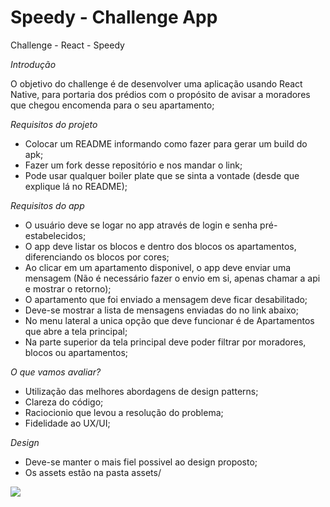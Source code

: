 # Speedy - Challenge App
Challenge - React - Speedy

*Introdução*

O objetivo do challenge é de desenvolver uma aplicação usando React Native, para portaria dos prédios com o propósito de avisar a moradores que chegou encomenda para o seu apartamento;

*Requisitos do projeto*

* Colocar um README informando como fazer para gerar um build do apk;
* Fazer um fork desse repositório e nos mandar o link;
* Pode usar qualquer boiler plate que se sinta a vontade (desde que explique lá no README);

*Requisitos do app*

* O usuário deve se logar no app através de login e senha pré-estabelecidos;
* O app deve listar os blocos e dentro dos blocos os apartamentos, diferenciando os blocos por cores;
* Ao clicar em um apartamento disponivel, o app deve enviar uma mensagem (Não é necessário fazer o envio em si, apenas chamar a api e mostrar o retorno);
* O apartamento que foi enviado a mensagem deve ficar desabilitado;
* Deve-se mostrar a lista de mensagens enviadas do no link abaixo;
* No menu lateral a unica opção que deve funcionar é de Apartamentos que abre a tela principal;
* Na parte superior da tela principal deve poder filtrar por moradores, blocos ou apartamentos;

*O que vamos avaliar?*

* Utilização das melhores abordagens de design patterns;
* Clareza do código;
* Raciocionio que levou a resolução do problema;
* Fidelidade ao UX/UI;

*Design*

* Deve-se manter o mais fiel possivel ao design proposto;
* Os assets estão na pasta assets/


![](ChegouEncomenda.gif)
